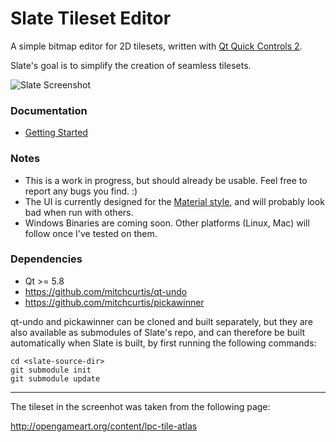 # Slate Tileset Editor

A simple bitmap editor for 2D tilesets, written with [Qt Quick Controls 2](http://doc.qt.io/qt-5/qtquickcontrols2-index.html).

Slate's goal is to simplify the creation of seamless tilesets.

![Slate Screenshot](https://github.com/mitchcurtis/slate/blob/master/slate.png "Slate")

### Documentation ###
- [Getting Started](https://github.com/mitchcurtis/slate/blob/master/doc/getting-started.md)

### Notes ###
- This is a work in progress, but should already be usable. Feel free to report any bugs you find. :)
- The UI is currently designed for the [Material style](http://doc.qt.io/qt-5/qtquickcontrols2-material.html), and will probably look bad when run with others.
- Windows Binaries are coming soon. Other platforms (Linux, Mac) will follow once I've tested on them.

### Dependencies ###

* Qt >= 5.8
* https://github.com/mitchcurtis/qt-undo
* https://github.com/mitchcurtis/pickawinner

qt-undo and pickawinner can be cloned and built separately, but they are also available as submodules of Slate's repo, and can therefore be built automatically when
Slate is built, by first running the following commands:

    cd <slate-source-dir>
    git submodule init
    git submodule update

---

The tileset in the screenhot was taken from the following page:

http://opengameart.org/content/lpc-tile-atlas
